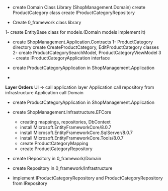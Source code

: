 * create Domain Class Library (ShopManagement.Domain)
create ProductCategory class
create IProductCategoryRepository


* Create 0_framework class library

1- create EntityBase class for models.(Domain models implement it)

* create ShopManagement.Application.Contracts
1- ProductCategory directory create CreateProductCategory, EditProductCategory classes
2- create ProductCategorySearchModel, ProductCategoryViewModel
3 - create IProductCategoryApplication interface

* create ProductCategoryApplication in ShopManagement.Application
* 
**Layer Orders**
UI => call application layer
Application call repository from infrastructure
Application call Domain

* create ProductCategoryApplication in ShopManagement.Application

* create ShopManagement.Infrastructure.EFCore
  * creating mappings, repositories, DbContext
  * install Microsoft.EntityFrameworkCore/8.0.7
  * install Microsoft.EntityFrameworkCore.SqlServer/8.0.7
  * install Microsoft.EntityFrameworkCore.Tools/8.0.7
  * create ProductCategoryMapping
  * create ProductCategoryRepository

* create IRepository in 0_framework/Domain
* create Repository in 0_framework/Infrastructure
* implement IProductCategoryRepository and ProductCategoryRepository from IRepository
